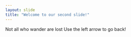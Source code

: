 ```yaml
---
layout: slide
title: "Welcome to our second slide!"
---
```

Not all who wander are lost
Use the left arrow to go back!